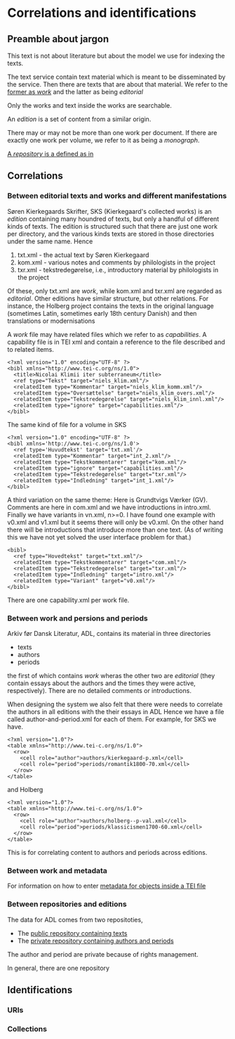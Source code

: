 
# Correlations and identifications

## Preamble about jargon

This text is not about literature but about the model we use for
indexing the texts.

The text service contain text material which is meant to be
disseminated by the service. Then there are texts that are about that
material. We refer to the [former as
*work*](https://github.com/Det-Kongelige-Bibliotek/public-adl-text-sources/blob/master/work.md)
and the latter as being *editorial*

Only the works and text inside the works are searchable.

An *edition* is a set of content from a similar origin.

There may or may not be more than one work per document. If there are
exactly one work per volume, we refer to it as being a *monograph*.

[A *repository* is a defined as in](https://github.com/Det-Kongelige-Bibliotek/repository-mirror/blob/master/ARCHITECTURE.md#tools-for-the-mirroring-of-repositories)

## Correlations

### Between editorial texts and works and different manifestations

Søren Kierkegaards Skrifter, SKS (Kierkegaard's collected works) is an
*edition* containing many houndred of texts, but only a handful of
different kinds of texts. The edition is structured such that
there are just one work per directory, and the various kinds texts are
stored in those directories under the same name. Hence

1. txt.xml - the actual text by Søren Kierkegaard
2. kom.xml - various notes and comments by philologists in the project
3. txr.xml - tekstredegørelse, i.e., introductory material by philologists in the project

Of these, only txt.xml are *work*, while kom.xml and txr.xml are
regarded as *editorial*. Other editions have similar structure, but
other relations. For instance, the Holberg project contains the texts
in the original language (sometimes Latin, sometimes early 18th
century Danish) and then translations or modernisations

A *work* file may have related files which we refer to as
*capabilities*. A capability file is in TEI xml and contain a
reference to the file described and to related items.

```
<?xml version="1.0" encoding="UTF-8" ?>
<bibl xmlns="http://www.tei-c.org/ns/1.0">
  <title>Nicolai Klimii iter subterraneum</title>
  <ref type="Tekst" target="niels_klim.xml"/>
  <relatedItem type="Kommentar" target="niels_klim_komm.xml"/>
  <relatedItem type="Oversættelse" target="niels_klim_overs.xml"/>
  <relatedItem type="Tekstredegørelse" target="niels_klim_innl.xml"/>
  <relatedItem type="ignore" target="capabilities.xml"/>	
</bibl>

```

The same kind of file for a volume in SKS

```
<?xml version="1.0" encoding="UTF-8" ?>
<bibl xmlns='http://www.tei-c.org/ns/1.0'>
  <ref type='Huvudtekst' target='txt.xml'/>
  <relatedItem type="Kommentar" target="int_2.xml"/>
  <relatedItem type="Tekstkommentarer" target="kom.xml"/>
  <relatedItem type="ignore" target="capabilities.xml"/>
  <relatedItem type="Tekstredegørelse" target="txr.xml"/>
  <relatedItem type="Indledning" target="int_1.xml"/>
</bibl>

``` 

A third variation on the same theme: Here is Grundtvigs Værker
(GV). Comments are here in com.xml and we have introductions in
intro.xml. Finally we have variants in vn.xml, n>=0. I have found one
example with v0.xml and v1.xml but it seems there will only be
v0.xml. On the other hand there will be introductions that introduce
more than one text. (As of writing this we have not yet solved the
user interface problem for that.)


```
<bibl>
  <ref type="Hovedtekst" target="txt.xml"/>
  <relatedItem type="Tekstkommentarer" target="com.xml"/>
  <relatedItem type="Tekstredegørelse" target="txr.xml"/>
  <relatedItem type="Indledning" target="intro.xml"/>
  <relatedItem type="Variant" target="v0.xml"/>
</bibl>
```

There are one capability.xml per work file.

### Between work and persions and periods

Arkiv før Dansk Literatur, ADL, contains its material in
three directories

* texts
* authors
* periods

the first of which contains *work* wheras the other two are
*editorial* (they contain essays about the authors and the times they
were active, respectively). There are no detailed comments or
introductions.

When designing the system we also felt that there were needs to
correlate the authors in all editions with the their essays in ADL
Hence we have a file called author-and-period.xml for each of
them. For example, for SKS we have.

```
<?xml version="1.0"?>
<table xmlns="http://www.tei-c.org/ns/1.0">
  <row>
    <cell role="author">authors/kierkegaard-p.xml</cell>
    <cell role="period">periods/romantik1800-70.xml</cell>
  </row>
</table>

```

and Holberg


```
<?xml version="1.0"?>
<table xmlns="http://www.tei-c.org/ns/1.0">
  <row>
    <cell role="author">authors/holberg--p-val.xml</cell>
    <cell role="period">periods/klassicismen1700-60.xml</cell>
  </row>
</table>

```

This is for correlating content to authors and periods across editions.

### Between work and metadata

For information on how to enter [metadata for objects inside a TEI
file](https://github.com/Det-Kongelige-Bibliotek/public-adl-text-sources/blob/master/work-metadata.md)

### Between repositories and editions

The data for ADL comes from two repositoties,

* The [public repository containing texts](https://github.com/Det-Kongelige-Bibliotek/public-adl-text-sources)
* The [private repository containing authors and periods](https://github.com/Det-Kongelige-Bibliotek/adl-text-sources)

The author and period are private because of rights management.

In general, there are one repository

## Identifications

### URIs



### Collections

